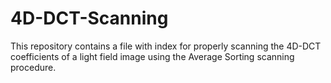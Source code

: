 # 4D-DCT-Scanning

This repository contains a file with index for properly scanning the 4D-DCT coefficients of a light field image using the Average Sorting scanning procedure.
